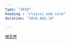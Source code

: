 ```yaml
---
type: "2018"
heading : "classic web site"
duration: "2018.AUG.18"

---
```




[베토벤](https://www.mfiles.co.uk/composers/Ludwig-van-Beethoven.htm)